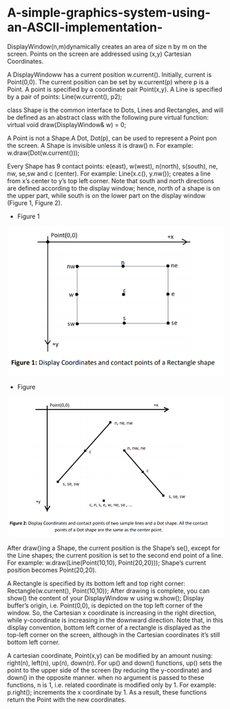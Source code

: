 # A-simple-graphics-system-using-an-ASCII-implementation-


DisplayWindow(n,m)dynamically creates an area of size n by m on the screen. Points on the screen
are addressed using (x,y) Cartesian Coordinates. 

A DisplayWindoww has a current position w.current(). Initially, current is Point(0,0). The current
position can be set by w.current(p) where p is a Point.
A point is specified by a coordinate pair Point(x,y).
A Line is specified by a pair of points: Line(w.current(), p2);

class Shape is the common interface to Dots, Lines and Rectangles, and will be defined as an abstract
class with the following pure virtual function:
            virtual void draw(DisplayWindow& w) = 0;
            
A Point is not a Shape.A Dot, Dot(p), can be used to represent a Point pon the screen.
A Shape is invisible unless it is draw() n. For example: w.draw(Dot(w.current()));


Every Shape has 9 contact points: e(east), w(west), n(north), s(south), ne, nw, se,sw and c (center).
For example: Line(x.c(), y.nw()); creates a line from x’s center to y’s top left corner. Note that south
and north directions are defined according to the display window; hence, north of a shape is on the
upper part, while south is on the lower part on the display window (Figure 1, Figure 2).

- Figure 1 

![](images/fig_1.png)

- Figure  

![](images/fig_2.png)




After draw()ing a Shape, the current position is the Shape’s se(), except for the Line shapes; the
current position is set to the second end point of a line. For example: w.draw(Line(Point(10,10),
Point(20,20))); Shape’s current position becomes Point(20,20).

A Rectangle is specified by its bottom left and top right corner: Rectangle(w.current(), Point(10,10));
After drawing is complete, you can show() the content of your DisplayWindow w using w.show();
Display buffer’s origin, i.e. Point(0,0), is depicted on the top left corner of the window. So, the
Cartesian x coordinate is increasing in the right direction, while y-coordinate is increasing in the
downward direction. Note that, in this display convention, bottom left corner of a rectangle is
displayed as the top-left corner on the screen, although in the Cartesian coordinates it’s still bottom
left corner.


A cartesian coordinate, Point(x,y) can be modified by an amount nusing: right(n), left(n), up(n),
down(n). For up() and down() functions, up() sets the point to the upper side of the screen (by
reducing the y-coordinate) and down() in the opposite manner. when no argument is passed to these
functions, n is 1, i.e. related coordinate is modified only by 1. For example: p.right(); increments the
x coordinate by 1. As a result, these functions return the Point with the new coordinates.
